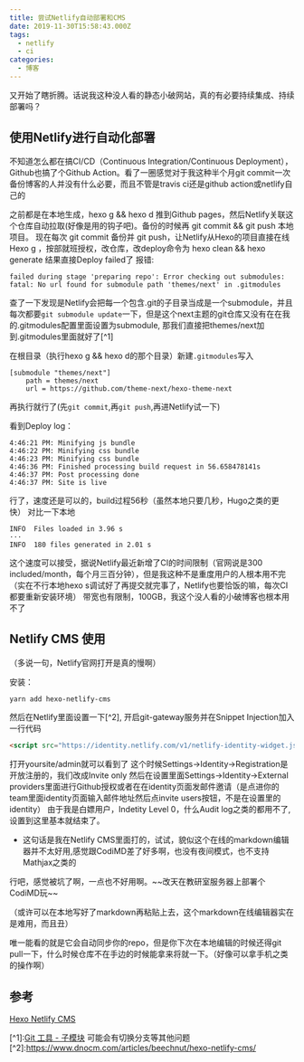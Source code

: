 ```yaml
---
title: 尝试Netlify自动部署和CMS
date: 2019-11-30T15:58:43.000Z
tags:
  - netlify
  - ci
categories:
  - 博客
---
```

又开始了瞎折腾。话说我这种没人看的静态小破网站，真的有必要持续集成、持续部署吗？

<!-- more -->

## 使用Netlify进行自动化部署

不知道怎么都在搞CI/CD（Continuous Integration/Continuous Deployment），Github也搞了个Github Action。看了一圈感觉对于我这种半个月git commit一次备份博客的人并没有什么必要，而且不管是travis ci还是github action或netlify自己的

之前都是在本地生成，hexo g && hexo d 推到Github pages，然后Netlify关联这个仓库自动拉取(好像是用的钩子吧)。备份的时候再 git commit && git push 本地项目。
现在每次 git commit 备份并 git push，让Netlify从Hexo的项目直接在线 Hexo g ，按部就班授权，改仓库，改deploy命令为 hexo clean && hexo generate
结果直接Deploy failed了
报错:

```log
failed during stage 'preparing repo': Error checking out submodules: fatal: No url found for submodule path 'themes/next' in .gitmodules
```

查了一下发现是Netlify会把每一个包含.git的子目录当成是一个submodule，并且每次都要`git submodule update`一下，但是这个next主题的git仓库又没有在在我的.gitmodules配置里面设置为submodule, 那我们直接把themes/next加到.gitmodules里面就好了\[^1]

在根目录（执行hexo g && hexo d的那个目录）新建`.gitmodules`写入

```log
[submodule "themes/next"]
	path = themes/next
	url = https://github.com/theme-next/hexo-theme-next
```

再执行就行了(先`git commit`,再`git push`,再进Netlify试一下)

看到Deploy log：

```log
4:46:21 PM: Minifying js bundle
4:46:22 PM: Minifying css bundle
4:46:23 PM: Minifying css bundle
4:46:36 PM: Finished processing build request in 56.658478141s
4:46:37 PM: Post processing done
4:46:37 PM: Site is live
```

行了，速度还是可以的，build过程56秒（虽然本地只要几秒，Hugo之类的更快）
对比一下本地

```log
INFO  Files loaded in 3.96 s
···
INFO  180 files generated in 2.01 s
```

这个速度可以接受，据说Netlify最近新增了CI的时间限制（官网说是300 included/month，每个月三百分钟），但是我这种不是重度用户的人根本用不完（实在不行本地hexo s调试好了再提交就完事了，Netlify也要恰饭的嘛，每次CI都要重新安装环境）
带宽也有限制，100GB，我这个没人看的小破博客也根本用不了

## Netlify CMS 使用

（多说一句，Netlify官网打开是真的慢啊）

安装：

```bash
yarn add hexo-netlify-cms
```

然后在Netlify里面设置一下\[^2], 开启git-gateway服务并在Snippet Injection加入一行代码

```html
<script src="https://identity.netlify.com/v1/netlify-identity-widget.js"></script>
```

打开yoursite/admin就可以看到了
这个时候Settings->Identity->Registration是开放注册的，我们改成Invite only
然后在设置里面Settings->Identity->External providers里面进行Github授权或者在在identity页面发邮件邀请（是点进你的team里面identity页面输入邮件地址然后点invite users按钮，不是在设置里的identity）
由于我是白嫖用户，Indetity Level 0，什么Audit log之类的都用不了, 设置到这里基本就结束了。

* 这句话是我在Netlify CMS里面打的，试试，貌似这个在线的markdown编辑器并不太好用,感觉跟CodiMD差了好多啊，也没有夜间模式，也不支持Mathjax之类的

行吧，感觉被坑了啊，一点也不好用啊。\~\~改天在教研室服务器上部署个CodiMD玩\~\~

（或许可以在本地写好了markdown再粘贴上去，这个markdown在线编辑器实在是难用，而且丑）

唯一能看的就是它会自动同步你的repo，但是你下次在本地编辑的时候还得git pull一下，什么时候仓库不在手边的时候能拿来将就一下。（好像可以拿手机之类的操作啊）

## 参考

[Hexo Netlify CMS](https://github.com/jiangtj/hexo-netlify-cms/blob/master/README-ZH.md)

\[^1]:[Git 工具 - 子模块](https://git-scm.com/book/zh/v2/Git-工具-子模块) 可能会有切换分支等其他问题
\[^2]:<https://www.dnocm.com/articles/beechnut/hexo-netlify-cms/>
